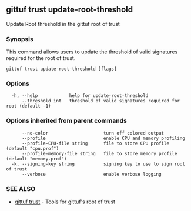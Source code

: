 ## gittuf trust update-root-threshold

Update Root threshold in the gittuf root of trust

### Synopsis

This command allows users to update the threshold of valid signatures required for the root of trust.

```
gittuf trust update-root-threshold [flags]
```

### Options

```
  -h, --help            help for update-root-threshold
      --threshold int   threshold of valid signatures required for root (default -1)
```

### Options inherited from parent commands

```
      --no-color                     turn off colored output
      --profile                      enable CPU and memory profiling
      --profile-CPU-file string      file to store CPU profile (default "cpu.prof")
      --profile-memory-file string   file to store memory profile (default "memory.prof")
  -k, --signing-key string           signing key to use to sign root of trust
      --verbose                      enable verbose logging
```

### SEE ALSO

* [gittuf trust](gittuf_trust.md)	 - Tools for gittuf's root of trust

